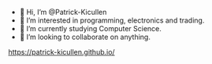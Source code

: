 - 👋 Hi, I’m @Patrick-Kicullen
- 👀 I’m interested in programming, electronics and trading.
- 🌱 I’m currently studying Computer Science.
- 💞️ I’m looking to collaborate on anything.

https://patrick-kicullen.github.io/

<!---
Patrick-Kicullen/Patrick-Kicullen is a ✨ special ✨ repository because its `README.md` (this file) appears on your GitHub profile.
You can click the Preview link to take a look at your changes.
--->

